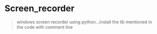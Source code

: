 # Screen_recorder
> windows screen recorder using python...install the lib mentioned in the code with comment line
> 
